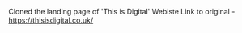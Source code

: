 Cloned the landing page of 'This is Digital' Webiste
Link to original - https://thisisdigital.co.uk/
